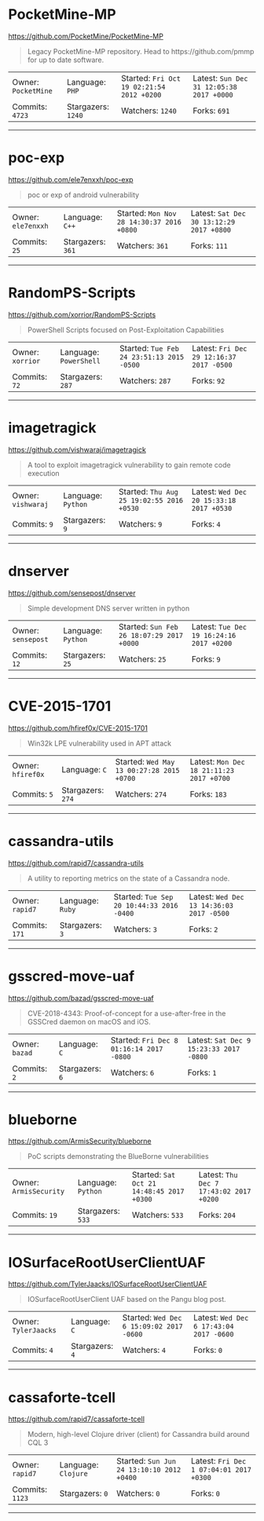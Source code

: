 # PocketMine-MP

https://github.com/PocketMine/PocketMine-MP
<blockquote>
Legacy PocketMine-MP repository. Head to https://github.com/pmmp for up to date software.
</blockquote>

<table>
<tr><td>Owner: <code>PocketMine</code></td>
    <td>Language: <code>PHP</code></td>
    <td>Started: <code>Fri Oct 19 02:21:54 2012 +0200</code></td>
    <td>Latest: <code>Sun Dec 31 12:05:38 2017 +0000</code></td></tr>
<tr><td>Commits: <code>4723</code></td>
    <td>Stargazers: <code>1240</code></td>
    <td>Watchers: <code>1240</code></td>
    <td>Forks: <code>691</code></td></tr>
</table>

---

# poc-exp

https://github.com/ele7enxxh/poc-exp
<blockquote>
poc or exp of android vulnerability
</blockquote>

<table>
<tr><td>Owner: <code>ele7enxxh</code></td>
    <td>Language: <code>C++</code></td>
    <td>Started: <code>Mon Nov 28 14:30:37 2016 +0800</code></td>
    <td>Latest: <code>Sat Dec 30 13:12:29 2017 +0800</code></td></tr>
<tr><td>Commits: <code>25</code></td>
    <td>Stargazers: <code>361</code></td>
    <td>Watchers: <code>361</code></td>
    <td>Forks: <code>111</code></td></tr>
</table>

---

# RandomPS-Scripts

https://github.com/xorrior/RandomPS-Scripts
<blockquote>
PowerShell Scripts focused on Post-Exploitation Capabilities
</blockquote>

<table>
<tr><td>Owner: <code>xorrior</code></td>
    <td>Language: <code>PowerShell</code></td>
    <td>Started: <code>Tue Feb 24 23:51:13 2015 -0500</code></td>
    <td>Latest: <code>Fri Dec 29 12:16:37 2017 -0500</code></td></tr>
<tr><td>Commits: <code>72</code></td>
    <td>Stargazers: <code>287</code></td>
    <td>Watchers: <code>287</code></td>
    <td>Forks: <code>92</code></td></tr>
</table>

---

# imagetragick

https://github.com/vishwaraj/imagetragick
<blockquote>
A tool to exploit imagetragick vulnerability to gain remote code execution 
</blockquote>

<table>
<tr><td>Owner: <code>vishwaraj</code></td>
    <td>Language: <code>Python</code></td>
    <td>Started: <code>Thu Aug 25 19:02:55 2016 +0530</code></td>
    <td>Latest: <code>Wed Dec 20 15:33:18 2017 +0530</code></td></tr>
<tr><td>Commits: <code>9</code></td>
    <td>Stargazers: <code>9</code></td>
    <td>Watchers: <code>9</code></td>
    <td>Forks: <code>4</code></td></tr>
</table>

---

# dnserver

https://github.com/sensepost/dnserver
<blockquote>
Simple development DNS server written in python
</blockquote>

<table>
<tr><td>Owner: <code>sensepost</code></td>
    <td>Language: <code>Python</code></td>
    <td>Started: <code>Sun Feb 26 18:07:29 2017 +0000</code></td>
    <td>Latest: <code>Tue Dec 19 16:24:16 2017 +0200</code></td></tr>
<tr><td>Commits: <code>12</code></td>
    <td>Stargazers: <code>25</code></td>
    <td>Watchers: <code>25</code></td>
    <td>Forks: <code>9</code></td></tr>
</table>

---

# CVE-2015-1701

https://github.com/hfiref0x/CVE-2015-1701
<blockquote>
Win32k LPE vulnerability used in APT attack
</blockquote>

<table>
<tr><td>Owner: <code>hfiref0x</code></td>
    <td>Language: <code>C</code></td>
    <td>Started: <code>Wed May 13 00:27:28 2015 +0700</code></td>
    <td>Latest: <code>Mon Dec 18 21:11:23 2017 +0700</code></td></tr>
<tr><td>Commits: <code>5</code></td>
    <td>Stargazers: <code>274</code></td>
    <td>Watchers: <code>274</code></td>
    <td>Forks: <code>183</code></td></tr>
</table>

---

# cassandra-utils

https://github.com/rapid7/cassandra-utils
<blockquote>
A utility to reporting metrics on the state of a Cassandra node.
</blockquote>

<table>
<tr><td>Owner: <code>rapid7</code></td>
    <td>Language: <code>Ruby</code></td>
    <td>Started: <code>Tue Sep 20 10:44:33 2016 -0400</code></td>
    <td>Latest: <code>Wed Dec 13 14:36:03 2017 -0500</code></td></tr>
<tr><td>Commits: <code>171</code></td>
    <td>Stargazers: <code>3</code></td>
    <td>Watchers: <code>3</code></td>
    <td>Forks: <code>2</code></td></tr>
</table>

---

# gsscred-move-uaf

https://github.com/bazad/gsscred-move-uaf
<blockquote>
CVE-2018-4343: Proof-of-concept for a use-after-free in the GSSCred daemon on macOS and iOS.
</blockquote>

<table>
<tr><td>Owner: <code>bazad</code></td>
    <td>Language: <code>C</code></td>
    <td>Started: <code>Fri Dec 8 01:16:14 2017 -0800</code></td>
    <td>Latest: <code>Sat Dec 9 15:23:33 2017 -0800</code></td></tr>
<tr><td>Commits: <code>2</code></td>
    <td>Stargazers: <code>6</code></td>
    <td>Watchers: <code>6</code></td>
    <td>Forks: <code>1</code></td></tr>
</table>

---

# blueborne

https://github.com/ArmisSecurity/blueborne
<blockquote>
PoC scripts demonstrating the BlueBorne vulnerabilities
</blockquote>

<table>
<tr><td>Owner: <code>ArmisSecurity</code></td>
    <td>Language: <code>Python</code></td>
    <td>Started: <code>Sat Oct 21 14:48:45 2017 +0300</code></td>
    <td>Latest: <code>Thu Dec 7 17:43:02 2017 +0200</code></td></tr>
<tr><td>Commits: <code>19</code></td>
    <td>Stargazers: <code>533</code></td>
    <td>Watchers: <code>533</code></td>
    <td>Forks: <code>204</code></td></tr>
</table>

---

# IOSurfaceRootUserClientUAF

https://github.com/TylerJaacks/IOSurfaceRootUserClientUAF
<blockquote>
IOSurfaceRootUserClient UAF based on the Pangu blog post.
</blockquote>

<table>
<tr><td>Owner: <code>TylerJaacks</code></td>
    <td>Language: <code>C</code></td>
    <td>Started: <code>Wed Dec 6 15:09:02 2017 -0600</code></td>
    <td>Latest: <code>Wed Dec 6 17:43:04 2017 -0600</code></td></tr>
<tr><td>Commits: <code>4</code></td>
    <td>Stargazers: <code>4</code></td>
    <td>Watchers: <code>4</code></td>
    <td>Forks: <code>0</code></td></tr>
</table>

---

# cassaforte-tcell

https://github.com/rapid7/cassaforte-tcell
<blockquote>
Modern, high-level Clojure driver (client) for Cassandra build around CQL 3
</blockquote>

<table>
<tr><td>Owner: <code>rapid7</code></td>
    <td>Language: <code>Clojure</code></td>
    <td>Started: <code>Sun Jun 24 13:10:10 2012 +0400</code></td>
    <td>Latest: <code>Fri Dec 1 07:04:01 2017 +0300</code></td></tr>
<tr><td>Commits: <code>1123</code></td>
    <td>Stargazers: <code>0</code></td>
    <td>Watchers: <code>0</code></td>
    <td>Forks: <code>0</code></td></tr>
</table>

---

